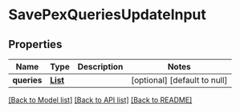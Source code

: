 # SavePexQueriesUpdateInput

## Properties

| Name        | Type                                                   | Description | Notes                        |
| ----------- | ------------------------------------------------------ | ----------- | ---------------------------- |
| **queries** | [**List**](SavePexQueriesUpdateInput_queries_inner.md) |             | [optional] [default to null] |

[[Back to Model list]](../README.md#documentation-for-models) [[Back to API list]](../README.md#documentation-for-api-endpoints) [[Back to README]](../README.md)
